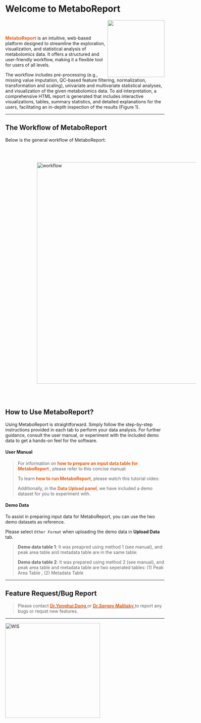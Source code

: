 
# Welcome to MetaboReport 

<img src='www/img/logo.png' align="right" height="180"/>

<br></br>

<b><span style="color:#E55B13">MetaboReport</span></b> is an intuitive, web-based platform designed to streamline the exploration, visualization, and statistical analysis of metabolomics data. It offers a structured and user-friendly workflow, making it a flexible tool for users of all levels.

The workflow includes pre-processing (e.g., missing value imputation, QC-based feature filtering, normalization, transformation and scaling), univariate and multivariate statistical analyses, and visualization of the given metabolomics data. To aid interpretation, a comprehensive HTML report is generated that includes interactive visualizations, tables, summary statistics, and detailed explanations for the users, facilitating an in-depth inspection of the results (Figure 1).

---

## The Workflow of MetaboReport

Below is the general workflow of MetaboReport:

<br></br>

<img src='www/img/workflow.png' alt='workflow' title='workflow' style="vertical-align:middle;margin:0px 100px" width='700'/>

<br></br>


## How to Use MetaboReport?

Using MetaboReport is straightforward. Simply follow the step-by-step instructions provided in each tab to perform your data analysis. For further guidance, consult the user manual, or experiment with the included demo data to get a hands-on feel for the software.

#### User Manual

> For information on <b><span style="color:#E55B13">how to prepare an input data table for MetaboReport </span></b>, please refer to this concise manual: <a href="www/Manual.pdf" target="_new"><i class="fa fa-file-pdf-o fa-2xl" aria-hidden="true"></i></a>
> 
> To learn <b><span style="color:#E55B13"> how to run MetaboReport</span></b>, please watch this tutorial video: <a href="" target="_new"><i class="fa fa-youtube fa-2xl" aria-hidden="true"></i></a>
>
> Additionally, in the <b><span style="color:#E55B13">Data Upload panel</span></b>, we have included a demo dataset for you to experiment with.

#### Demo Data

To assist in preparing input data for MetaboReport, you can use the two demo datasets as reference.

Please select `Other Format` when uploading the demo data in **Upload Data** tab.

> **Demo data table 1**: It was preapred using method 1 (see manual), and peak area table and metadata table are in the same table: <a href="www/demo/M1_Feature_Metadata_Table.csv" target="_new"><i class="fa fa-download fa-xl" aria-hidden="true"></i></i></a>
>
> **Demo data table 2**: It was prepared using method 2 (see manual), and peak area table and metadata table are two seperated tables: (1) Peak Area Table <a href="www/demo/M2_Feature_Table.csv" target="_new"><i class="fa fa-download fa-xl" aria-hidden="true"></i></i></a>, (2) Metadata Table <a href="www/demo/M2_Medadata_Table.xlsx" target="_new"><i class="fa fa-download fa-xl" aria-hidden="true"></i></i></a>

---


## Feature Request/Bug Report

> Please contact [<b><span style="color:#E55B13"> Dr.Yonghui Dong</span></b> <i class="fa fa-envelope-o fa-xl" aria-hidden="true"></i>](mailto:yonghui.dong@gmail.com) or [<b><span style="color:#E55B13">Dr.Sergey Malitsky</span></b> <i class="fa fa-envelope-o fa-xl" aria-hidden="true"></i>](mailto:sergey.malitsky@weizmann.ac.il) to report any bugs or requst new features.

---
<a href= 'https://www.weizmann.ac.il'><img src='www/img/WIS.png' alt='WIS' title='Weizmann Institute of Science' width='300'/></a>
